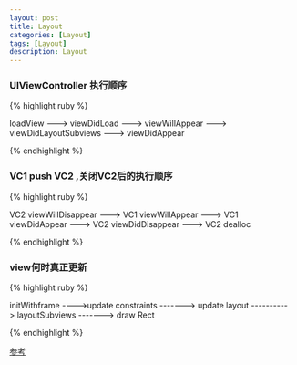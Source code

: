 ```yaml
---
layout: post
title: Layout
categories: [Layout]
tags: [Layout]
description: Layout
---
```


<h3>UIViewController 执行顺序</h3>

{% highlight ruby %}

loadView ---> viewDidLoad ---> viewWillAppear ---> viewDidLayoutSubviews ---> viewDidAppear

{% endhighlight %}

<h3>VC1 push VC2 ,关闭VC2后的执行顺序</h3>

{% highlight ruby %}

VC2 viewWillDisappear ---> VC1 viewWillAppear ---> VC1 viewDidAppear ---> VC2 viewDidDisappear ---> VC2 dealloc

{% endhighlight %}


<h3>view何时真正更新</h3>

{% highlight ruby %}

initWithframe ---->update constraints -------> update layout ----------> layoutSubviews -------> draw Rect

{% endhighlight %}




<a href="http://tech.gc.com/demystifying-ios-layout/" target="_blank">参考</a>
 
